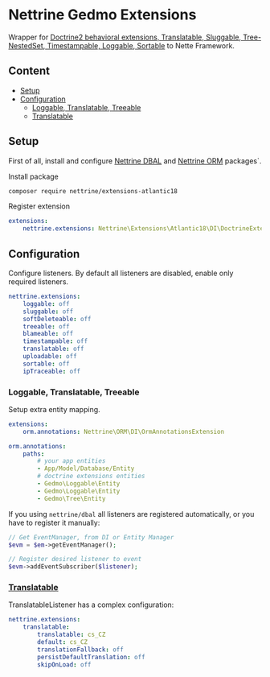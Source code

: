 # Nettrine Gedmo Extensions

Wrapper for [Doctrine2 behavioral extensions, Translatable, Sluggable, Tree-NestedSet, Timestampable, Loggable, Sortable](https://github.com/Atlantic18/DoctrineExtensions) to Nette Framework.

## Content

- [Setup](#setup)
- [Configuration](#configuration)
    - [Loggable, Translatable, Treeable](#loggable-translatable-treeable)
    - [Translatable](#translatable)

## Setup

First of all, install and configure [Nettrine DBAL](https://github.com/nettrine/dbal) and [Nettrine ORM](https://github.com/nettrine/orm) packages`.

Install package

```bash
composer require nettrine/extensions-atlantic18
```

Register extension

```yaml
extensions:
    nettrine.extensions: Nettrine\Extensions\Atlantic18\DI\DoctrineExtensionsExtension 
```

## Configuration

Configure listeners. By default all listeners are disabled, enable only required listeners.

```yaml
nettrine.extensions: 
    loggable: off
    sluggable: off
    softDeleteable: off
    treeable: off
    blameable: off
    timestampable: off
    translatable: off
    uploadable: off
    sortable: off
    ipTraceable: off
```

### Loggable, Translatable, Treeable

Setup extra entity mapping.

```yaml
extensions:
    orm.annotations: Nettrine\ORM\DI\OrmAnnotationsExtension

orm.annotations:
    paths:
        # your app entities
        - App/Model/Database/Entity
        # doctrine extensions entities
        - Gedmo\Loggable\Entity
        - Gedmo\Loggable\Entity
        - Gedmo\Tree\Entity
```

If you using `nettrine/dbal` all listeners are registered automatically, or you have to register it manually: 

```php
// Get EventManager, from DI or Entity Manager
$evm = $em->getEventManager();

// Register desired listener to event
$evm->addEventSubscriber($listener); 

```
### [Translatable](https://github.com/Atlantic18/DoctrineExtensions/blob/v2.4.x/doc/translatable.md)

TranslatableListener has a complex configuration:

```yaml
nettrine.extensions:
    translatable:
        translatable: cs_CZ
        default: cs_CZ
        translationFallback: off
        persistDefaultTranslation: off
        skipOnLoad: off
```
